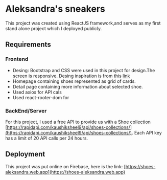 # Aleksandra's sneakers 

This project was created using ReactJS framework,and serves as my first stand alone project which I deployed publicly.

## Requirements

### Frontend

- Desing: Bootstrap and CSS were used in this project for design.The screen is responsive.
Desing inspiration is from this [link](https://startbootstrap.com/snippets/about-team#google_vignette)
- Homepage containing shoes represented as grid of cards.
- Detail page containing more information about selected shoe.
- Used axios for API cals
- Used react-rooter-dom for




### BackEnd/Server
For this project, I used a free API to provide us with a Shoe collection [https://rapidapi.com/kaushiksheel9/api/shoes-collections/](https://rapidapi.com/kaushiksheel9/api/shoes-collections/). Each API key has a limit of 20 API calls per 24 hours.
  



## Deployment
  This project was put online on Firebase, here is the link: [https://shoes-aleksandra.web.app](https://shoes-aleksandra.web.app)
